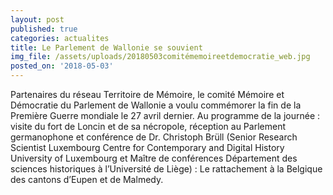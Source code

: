 ```yaml
---
layout: post
published: true
categories: actualites
title: Le Parlement de Wallonie se souvient
img_file: /assets/uploads/20180503comitémemoireetdemocratie_web.jpg
posted_on: '2018-05-03'
---
```

Partenaires du réseau Territoire de Mémoire, le comité Mémoire et Démocratie du Parlement de Wallonie a voulu commémorer la fin de la Première Guerre mondiale le 27 avril dernier. Au programme de la journée : visite du fort de Loncin et de sa nécropole, réception au Parlement germanophone et conférence de Dr. Christoph Brüll (Senior Research Scientist Luxembourg Centre for Contemporary and Digital History University of Luxembourg et Maître de conférences Département des sciences historiques à l’Université de Liège) : Le rattachement à la Belgique des cantons d’Eupen et de Malmedy.
